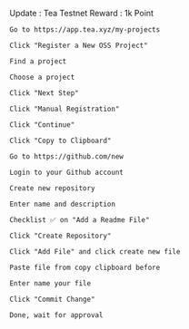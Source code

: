 Update : Tea Testnet 
Reward : 1k Point
```
Go to https://app.tea.xyz/my-projects
```
```
Click "Register a New OSS Project"
```
```
Find a project
```
```
Choose a project
```
```
Click "Next Step"
```
```
Click "Manual Registration"
```
```
Click "Continue"
```
```
Click "Copy to Clipboard"
```
```
Go to https://github.com/new
```
```
Login to your Github account
```
```
Create new repository
```
```
Enter name and description
```
```
Checklist ✅ on "Add a Readme File"
```
```
Click "Create Repository"
```
```
Click "Add File" and click create new file
```
```
Paste file from copy clipboard before
```
```
Enter name your file
```
```
Click "Commit Change"
```
```
Done, wait for approval
```
